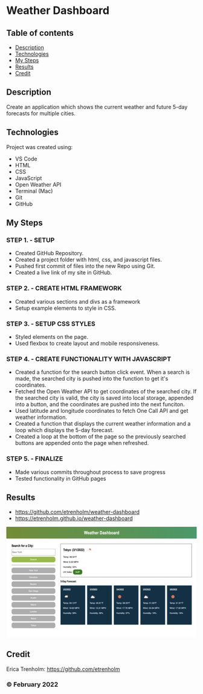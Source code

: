 # Weather Dashboard

## Table of contents
* [Description](#description)
* [Technologies](#technologies)
* [My Steps](#my-steps)
* [Results](#results)
* [Credit](#credit)

## Description
Create an application which shows the current weather and future 5-day forecasts for multiple cities.
	
## Technologies
Project was created using:
* VS Code
* HTML
* CSS
* JavaScript
* Open Weather API
* Terminal (Mac)
* Git
* GitHub

## My Steps
### STEP 1. - SETUP
* Created GitHub Repository.
* Created a project folder with html, css, and javascript files.
* Pushed first commit of files into the new Repo using Git.
* Created a live link of my site in GitHub.

### STEP 2. - CREATE HTML FRAMEWORK
* Created various sections and divs as a framework
* Setup example elements to style in CSS.

### STEP 3. - SETUP CSS STYLES
* Styled elements on the page.
* Used flexbox to create layout and mobile responsiveness.

### STEP 4. - CREATE FUNCTIONALITY WITH JAVASCRIPT
* Created a function for the search button click event. When a search is made, the searched city is pushed into the function to get it's coordinates.
* Fetched the Open Weather API to get coordinates of the searched city. If the searched city is valid, the city is saved into local storage, appended into a button, and the coordinates are pushed into the next funciton.
* Used latitude and longitude coordinates to fetch One Call API and get weather information.
* Created a function that displays the current weather information and a loop which displays the 5-day forecast.
* Created a loop at the bottom of the page so the previously searched buttons are appended onto the page when refreshed.

### STEP 5. - FINALIZE
* Made various commits throughout process to save progress
* Tested functionality in GitHub pages


## Results

* https://github.com/etrenholm/weather-dashboard
* https://etrenholm.github.io/weather-dashboard

![mockup](./assets/images/weather-dashboard.png)

## Credit

Erica Trenholm: https://github.com/etrenholm

### ©️ February 2022

